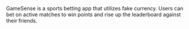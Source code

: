 GameSense is a sports betting app that utilizes fake currency. Users can bet on active matches to win points and rise up the leaderboard against their friends.

